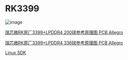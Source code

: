 # RK3399

![image](https://user-images.githubusercontent.com/57790433/121071943-2bc94580-c803-11eb-8596-d739a0b878d6.png)


[瑞芯微RK原厂3399+LPDDR4 200球参考原理图 PCB Allegro](https://download.csdn.net/download/layuetian2011/11112028)


[瑞芯微RK原厂3399+LPDDR4 336球参考原理图 PCB Allegro](https://download.csdn.net/download/layuetian2011/11112024?ops_request_misc=%257B%2522request%255Fid%2522%253A%2522162297170316780262511434%2522%252C%2522scm%2522%253A%252220140713.130102334..%2522%257D&request_id=162297170316780262511434&biz_id=1&utm_medium=distribute.pc_search_result.none-task-download-2~download~baidu_landing_v2~default-1-11112024.pc_v2_rank_dl_default&utm_term=LPDDR4+336&spm=1018.2226.3001.4451)

[Linux SDK](https://bbs.16rd.com/thread-478061-1-1.html)
